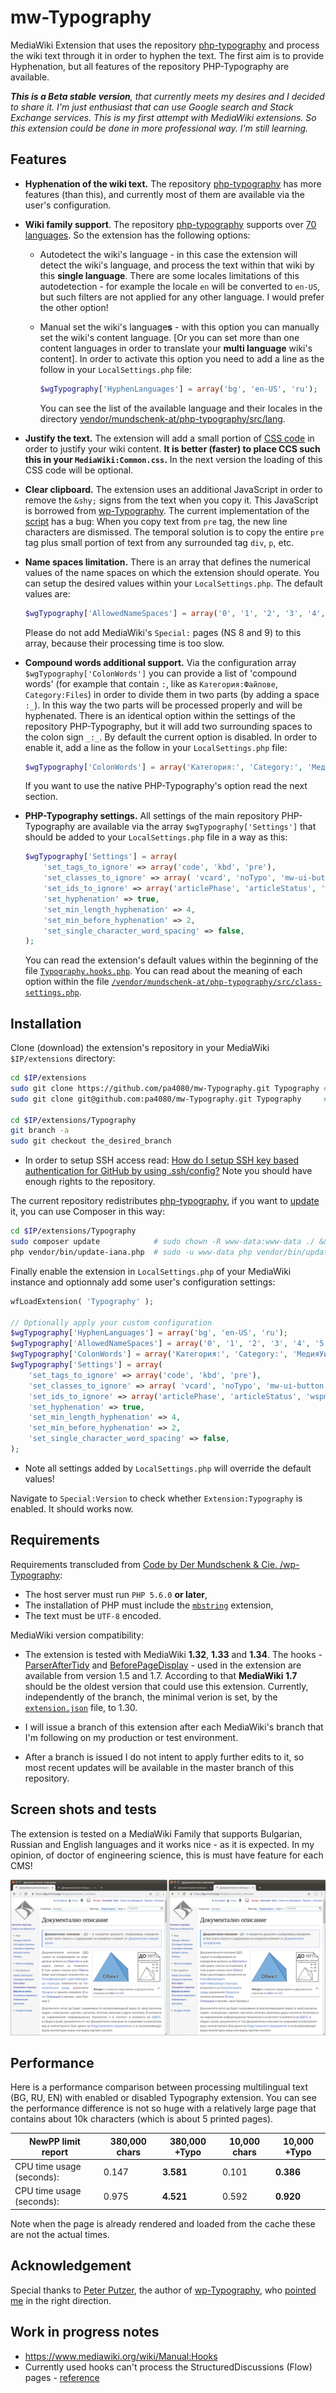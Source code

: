 # mw-Typography

MediaWiki Extension that uses the repository [php-typography](https://github.com/mundschenk-at/php-typography) and process the wiki text through it in order to hyphen the text. The first aim is to provide Hyphenation, but all features of the repository PHP-Typography are available.

***This is a Beta stable version**, that currently meets my desires and I decided to share it. I'm just enthusiast that can use Google search and Stack Exchange services. This is my first attempt with MediaWiki extensions. So this extension could be done in more professional way. I'm still learning.*

## Features

* **Hyphenation of the wiki text.** The repository [php-typography](https://github.com/mundschenk-at/php-typography) has more features (than this), and currently most of them are available via the user's configuration.

* **Wiki family support**. The repository [php-typography](https://github.com/mundschenk-at/php-typography) supports over [70 languages](vendor/mundschenk-at/php-typography/src/lang). So the extension has the following options:

  * Autodetect the wiki's language - in this case the extension will detect the wiki's language, and process the text within that wiki by this **single language**. There are some locales limitations of this autodetection - for example the locale `en` will be converted to `en-US`, but such filters are not applied for any other language. I would prefer the other option!

  * Manual set the wiki's language**s** - with this option you can manually set the wiki's content language. [Or you can set more than one content languages in order to translate your **multi language** wiki's content]. In order to activate this option you need to add a line as the follow in your `LocalSettings.php` file:

    ````php
    $wgTypography['HyphenLanguages'] = array('bg', 'en-US', 'ru');
    ````

     You can see the list of the available language and their locales in the directory [vendor/mundschenk-at/php-typography/src/lang](vendor/mundschenk-at/php-typography/src/lang).

* **Justify the text.** The extension will add a small portion of [CSS code](modules/TypographyStyle.css) in order to justify your wiki content. **It is better (faster) to place CCS such this in your `MediaWiki:Common.css`.** In the next version the loading of this CSS code will be optional.

* **Clear clipboard.** The extension uses an additional JavaScript in order to remove the `&shy;` signs from the text when you copy it. This JavaScript is borrowed from [wp-Typography](https://wordpress.org/plugins/wp-typography/). The current implementation of the [script](/modules) has a bug: When you copy text from `pre` tag, the new line characters are dismissed. The temporal solution is to copy the entire `pre` tag plus small portion of text from any surrounded tag `div`, `p`, etc.

* **Name spaces limitation.** There is an array that defines the numerical values of the name spaces on which the extension should operate. You can setup the desired values within your `LocalSettings.php`. The default values are:

  ````php
  $wgTypography['AllowedNameSpaces'] = array('0', '1', '2', '3', '4', '5', '6', '7', '10', '11', '12', '13', '14', '15');
  ````

  Please do not add MediaWiki's `Special:` pages (NS 8 and 9) to this array, because their processing time is too slow.

* **Compound words additional support.** Via the configuration array `$wgTypography['ColonWords']` you can provide a list of  'compound words' (for example that contain `:`, like as `Категория:Файлове`, `Category:Files`) in order to divide them in two parts (by adding a space `:_`). In this way the two parts will be processed properly and will be hyphenated. There is an identical option within the settings of the repository PHP-Typography, but it will add two surrounding spaces to the colon sign `_:_`. By default the current option is disabled. In order to enable it, add a line as the follow in your `LocalSettings.php` file:

   ````php
   $wgTypography['ColonWords'] = array('Категория:', 'Category:', 'МедияУики:', 'MediaWiki:', 'Extension:');
   ````

   If you want to use the native PHP-Typography's option read the next section.

* **PHP-Typography settings.** All settings of the main repository PHP-Typography are available via the array `$wgTypography['Settings']` that should be added to your `LocalSettings.php` file in a way as this:

  ````php
  $wgTypography['Settings'] = array(
      'set_tags_to_ignore' => array('code', 'kbd', 'pre'),
      'set_classes_to_ignore' => array( 'vcard', 'noTypo', 'mw-ui-button', 'mw-whatlinkshere-list'),
      'set_ids_to_ignore' => array('articlePhase', 'articleStatus', 'wspmTable', 'articleBelongsTo'),
      'set_hyphenation' => true,
      'set_min_length_hyphenation' => 4,
      'set_min_before_hyphenation' => 2,
      'set_single_character_word_spacing' => false,
  );
  ````
  
  You can read the extension's default values within the beginning of the file [`Typography.hooks.php`](/Typography.hooks.php). You can read about the meaning of each option within the file [`/vendor/mundschenk-at/php-typography/src/class-settings.php`](vendor/mundschenk-at/php-typography/src/class-settings.php).

## Installation

Clone (download) the extension's repository in your MediaWiki `$IP/extensions` directory:

````bash
cd $IP/extensions
sudo git clone https://github.com/pa4080/mw-Typography.git Typography # HTTPS
sudo git clone git@github.com:pa4080/mw-Typography.git Typography     # SSH

cd $IP/extensions/Typography
git branch -a
sudo git checkout the_desired_branch
````

* In order to setup SSH access read: [How do I setup SSH key based authentication for GitHub by using .ssh/config?](https://askubuntu.com/a/1097078/566421) Note you should have enough rights to the repository.

The current repository redistributes [php-typography](https://github.com/mundschenk-at/php-typography), if you want to [update](https://github.com/mundschenk-at/php-typography#installation) it, you can use Composer in this way:

````bash
cd $IP/extensions/Typography
sudo composer update            # sudo chown -R www-data:www-data ./ && sudo -u www-data composer update
php vendor/bin/update-iana.php  # sudo -u www-data php vendor/bin/update-iana.php
````

Finally enable the extension in `LocalSettings.php` of your MediaWiki instance and optionnaly add some user's configuration settings:

````php
wfLoadExtension( 'Typography' );

// Optionally apply your custom configuration
$wgTypography['HyphenLanguages'] = array('bg', 'en-US', 'ru');
$wgTypography['AllowedNameSpaces'] = array('0', '1', '2', '3', '4', '5', '6', '7', '10', '11', '12', '13', '14', '15', '20', '21');
$wgTypography['ColonWords'] = array('Категория:', 'Category:', 'МедияУики:', 'MediaWiki:', 'Extension:');
$wgTypography['Settings'] = array(
    'set_tags_to_ignore' => array('code', 'kbd', 'pre'),
    'set_classes_to_ignore' => array( 'vcard', 'noTypo', 'mw-ui-button', 'mw-whatlinkshere-list'),
    'set_ids_to_ignore' => array('articlePhase', 'articleStatus', 'wspmTable', 'articleBelongsTo'),
    'set_hyphenation' => true,
    'set_min_length_hyphenation' => 4,
    'set_min_before_hyphenation' => 2,
    'set_single_character_word_spacing' => false,
);
````

* Note all settings added by `LocalSettings.php` will override the default values!

Navigate to `Special:Version` to check whether `Extension:Typography` is enabled. It should works now.

## Requirements

Requirements transcluded from [Code by Der Mundschenk & Cie. /wp-Typography](https://code.mundschenk.at/wp-typography/):

* The host server must run `PHP 5.6.0` **or later**,
* The installation of PHP must include the [`mbstring`](https://www.php.net/manual/en/mbstring.installation.php) extension,
* The text must be `UTF‐8` encoded.

MediaWiki version compatibility:

* The extension is tested with MediaWiki **1.32**, **1.33** and **1.34**. The hooks - [ParserAfterTidy](https://www.mediawiki.org/wiki/Manual:Hooks/ParserAfterTidy) and [BeforePageDisplay](https://www.mediawiki.org/wiki/Manual:Hooks/BeforePageDisplay) - used in the extension are available from version 1.5 and 1.7. According to that **MediaWiki 1.7** should be the oldest version that could use this extension. Currently, independently of the branch, the minimal verion is set, by the [`extension.json`](/extension.json) file, to 1.30.

* I will issue a branch of this extension after each MediaWiki's branch that I'm following on my production or test environment.

* After a branch is issued I do not intent to apply further edits to it, so most recent updates will be available in the master branch of this repository.

## Screen shots and tests

The extension is tested on a MediaWiki Family that supports Bulgarian, Russian and English languages and it works nice - as it is expected. In my opinion, of doctor of engineering science, this is must have feature for each CMS!

![Example 1.](.images/comparison_between_articles_with_and_without_hyphenation.png)

## Performance

Here is a performance comparison between processing multilingual text (BG, RU, EN) with enabled or disabled Typography extension. You can see the performance difference is not so huge with a relatively large page that contains about 10k characters (which is about 5 printed pages).

| NewPP limit report        | 380,000 chars | 380,000 **+Typo** | 10,000 chars | 10,000 **+Typo** |
| ---                       | ---           | ---               | ---          | ---              |
| CPU time usage (seconds): | 0.147         | **3.581**         | 0.101        | **0.386**        |
| CPU time usage (seconds): | 0.975         | **4.521**         | 0.592        | **0.920**        |

Note when the page is already rendered and loaded from the cache these are not the actual times.

## Acknowledgement

Special thanks to [Peter Putzer](https://code.mundschenk.at/), the author of [wp-Typography](https://wordpress.org/plugins/wp-typography/), who [pointed me](https://wordpress.org/support/topic/excellent-great-and-essential-plugin/) in the right direction.

## Work in progress notes

* https://www.mediawiki.org/wiki/Manual:Hooks
* Currently used hooks can't process the StructuredDiscussions (Flow) pages - [reference](https://www.mediawiki.org/wiki/Topic:V2lkq91o5myfo6r0)
